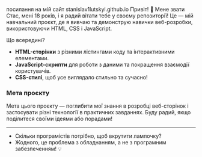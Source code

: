 посилання на мій сайт stanislav1lutskyi.github.io
Привіт! 👋 Мене звати Стас, мені 18 років, і я радий вітати тебе у своєму репозиторії! Це — мій навчальний проєкт, де я вивчаю та демонструю навички веб-розробки, використовуючи HTML, CSS і JavaScript.

Що всередині?

- **HTML-сторінки** з різними лістингами коду та інтерактивними елементами.
- **JavaScript-скрипти** для роботи з даними та покращення взаємодії користувачів.
- **CSS-стилі**, щоб усе виглядало стильно та сучасно!

### Мета проєкту

Мета цього проєкту — поглибити мої знання в розробці веб-сторінок і застосувати різні технології в практичних завданнях. Буду радий, якщо поділитеся своїми ідеями або порадами!


---
- Скільки програмістів потрібно, щоб вкрутити лампочку?  
- Жодного, це проблема з обладнанням, а не з програмним забезпеченням! 💡
